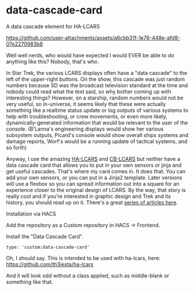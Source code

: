 # data-cascade-card
A data cascade element for HA-LCARS

https://github.com/user-attachments/assets/a6cbb31f-1e76-448e-afd8-07e2270983b8

Well well nerds, who would have expected I would EVER be able to do anything like this? Nobody, that's who.

In Star Trek, the various LCARS displays often have a "data cascade" to the left of the upper-right buttons. On the show, this cascade was just random numbers because SD was the broadcast television standard at the time and nobody could read what the text said, so why bother coming up with interesting things? However, on a starship, random numbers would not be very useful, so in-universe, it seems likely that these were actually something like a realtime status update or log outputs of various systems to help with troubleshooting, or crew movements, or even more likely, dynamically-generated information that would be relevant to the user of the console. (B'Lanna's engineering displays would show her various subsystem outputs, Picard's console would show overall ships systems and damage reports, Worf's would be a running update of tactical systems, and so forth)

Anyway, I use the amazing [HA-LCARS](https://github.com/th3jesta/ha-lcars) and [CB-LCARS](https://github.com/snootched/cb-lcars) but neither have a data cascade card that allows you to put in your own sensors or jinja and get useful cascades. That's where my card comes in. It does that. You can add your own sensors, or you can put in a Jinja2 template. Later versions will use a flexbox so you can spread information out into a square for an experience closer to the original design of LCARS. By the way, that story is really cool and if you're interested in graphic design and Trek and its history, you should read up on it. There's a great [series of articles here](https://wrathofdhanprops.blogspot.com/2018/06/okudagrams-part-1-how-one-man-designed.html).

Installation via HACS

Add the repository as a Custom repository in HACS → Frontend.

Install the "Data Cascade Card".

```
type: 'custom:data-cascade-card'
```
Oh, I should say. This is intended to be used with ha-lcars, here: https://github.com/th3jesta/ha-lcars

And it will look odd without a class applied, such as middle-blank or something like that.
